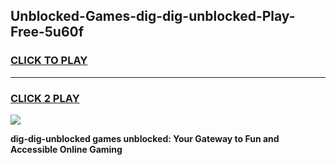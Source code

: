 
## Unblocked-Games-dig-dig-unblocked-Play-Free-5u60f
<h3>
<a href="https://premium76.site?title=dig-dig-unblocked&ref=12A">CLICK TO PLAY</a></h3>
<hr>

<h3>
<a href="https://premium76.site?title=dig-dig-unblocked&ref=12A">CLICK 2 PLAY</a>
  
</h3>

<a href="https://premium76.site?title=dig-dig-unblocked&ref=12A"><img src="https://clearcache.store/games.png"></a>


**dig-dig-unblocked games unblocked: Your Gateway to Fun and Accessible Online Gaming**
